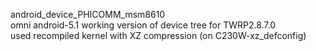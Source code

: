 android_device_PHICOMM_msm8610<br>
omni android-5.1 working version of device tree for TWRP2.8.7.0<br>
used recompiled kernel with XZ compression (on C230W-xz_defconfig)<br>
